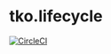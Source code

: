 tko.lifecycle
============

 [![CircleCI](https://circleci.com/gh/knockout/tko.lifecycle.svg?style=svg)](https://circleci.com/gh/knockout/tko.lifecycle)